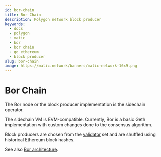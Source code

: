 ```yaml
---
id: bor-chain
title: Bor Chain
description: Polygon network block producer
keywords:
  - docs
  - polygon
  - matic
  - bor
  - bor chain
  - go ethereum
  - block producer
slug: bor-chain
image: https://matic.network/banners/matic-network-16x9.png 
---
```


# Bor Chain

The Bor node or the block producer implementation is the sidechain operator.

The sidechain VM is EVM-compatible. Currently, Bor is a basic Geth implementation with custom changes done to the consensus algorithm.

Block producers are chosen from the [validator](/docs/maintain/glossary#validator) set and are shuffled using historical Ethereum block hashes.

See also [Bor architecture](/docs/pos/bor/overview).
